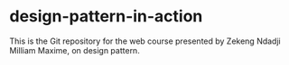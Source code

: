 # design-pattern-in-action
This is the Git repository for the web course presented by Zekeng Ndadji Milliam Maxime, on design pattern.

